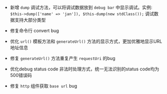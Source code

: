 - 新增 `dump` 调试方法，可以将调试数据放到 `debug bar` 中显示调试。实例: `$this->dump(['name' => 'jan']), $this-dump(new stdClass());` 调试数据支持大部分类型
  
- 修复命令行 convert bug
  
- 优化 `url()` 模板方法和 `generateUrl()` 方法的显示方式，更加优雅地显示URL地址信息
  
- 修复 `generateUrl()` 方法重复产生 `requestUri` 的bug
  
- 优化debug status code 非法时处理方式，统一无法识别的status code均为500错误码
  
- 修复 `http` 组件获取 `base url` bug
  
  ​
